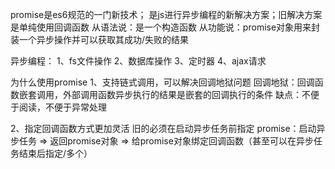 promise是es6规范的一门新技术；
是js进行异步编程的新解决方案；旧解决方案是单纯使用回调函数
从语法说：是一个构造函数
从功能说：promise对象用来封装一个异步操作并可以获取其成功/失败的结果

异步编程：
1、fs文件操作
2、数据库操作
3、定时器
4、ajax请求

为什么使用promise
1、支持链式调用，可以解决回调地狱问题
回调地狱：回调函数嵌套调用，外部调用函数异步执行的结果是嵌套的回调执行的条件
缺点：不便于阅读，不便于异常处理

2、指定回调函数方式更加灵活
旧的必须在启动异步任务前指定
promise：启动异步任务 => 返回promise对象 => 给promise对象绑定回调函数（甚至可以在异步任务结束后指定/多个）
